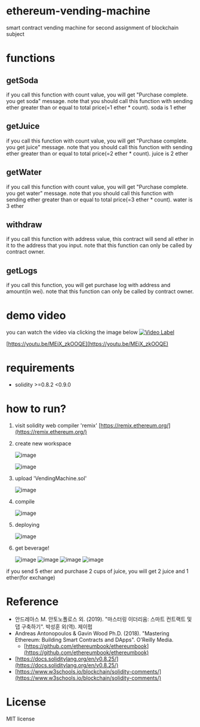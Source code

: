 # ethereum-vending-machine
smart contract vending machine for second assignment of blockchain subject

# functions
## getSoda
if you call this function with count value, you will get "Purchase complete. you get soda" message.
note that you should call this function with sending ether greater than or equal to total price(=1 ether * count).
soda is 1 ether

## getJuice
if you call this function with count value, you will get "Purchase complete. you get juice" message.
note that you should call this function with sending ether greater than or equal to total price(=2 ether * count).
juice is 2 ether

## getWater
if you call this function with count value, you will get "Purchase complete. you get water" message.
note that you should call this function with sending ether greater than or equal to total price(=3 ether * count).
water is 3 ether

## withdraw
if you call this function with address value, this contract will send all ether in it to the address that you input.
note that this function can only be called by contract owner.

## getLogs
if you call this function, you will get purchase log with address and amount(in wei).
note that this function can only be called by contract owner.

# demo video
you can watch the video via clicking the image below
[![Video Label](http://img.youtube.com/vi/MEiX_zkOOQE/0.jpg)](https://youtu.be/MEiX_zkOOQE)

[https://youtu.be/MEiX_zkOOQE](https://youtu.be/MEiX_zkOOQE)

# requirements
- solidity >=0.8.2 <0.9.0

# how to run?
1. visit solidity web compiler 'remix' [https://remix.ethereum.org/](https://remix.ethereum.org/)
2. create new workspace
   
   ![image](https://github.com/minchoCoin/ethereum-vending-machine/assets/62372650/02e19300-e1df-4577-bdc2-2164a0a8dd25)

   ![image](https://github.com/minchoCoin/ethereum-vending-machine/assets/62372650/0d123495-d33b-41b9-a860-ae39b72cf320)


4. upload 'VendingMachine.sol'

   ![image](https://github.com/minchoCoin/ethereum-vending-machine/assets/62372650/748bf149-c84c-4826-8d43-76c1c50ab452)

5. compile
   
   ![image](https://github.com/minchoCoin/ethereum-vending-machine/assets/62372650/fc96a9f0-5848-4fb5-a46a-585574a48538)

7. deploying
   
   ![image](https://github.com/minchoCoin/ethereum-vending-machine/assets/62372650/71ecf762-e81d-4b40-93c4-4706eedf29e4)

8. get beverage!
    
   ![image](https://github.com/minchoCoin/ethereum-vending-machine/assets/62372650/3bbd5fe6-cf3f-47ab-ab3e-5dc4c2eeda90)
  ![image](https://github.com/minchoCoin/ethereum-vending-machine/assets/62372650/dc903532-0de1-400e-ac51-4f52a412e6f4)
  ![image](https://github.com/minchoCoin/ethereum-vending-machine/assets/62372650/efffaa31-1594-46c3-8ac6-785c60d44f09)
  ![image](https://github.com/minchoCoin/ethereum-vending-machine/assets/62372650/597300b3-6180-435f-8660-4e307ee23481)

  if you send 5 ether and purchase 2 cups of juice, you will get 2 juice and 1 ether(for exchange)

# Reference
- 안드레아스 M. 안토노폴로스 외. (2019). "마스터링 이더리움: 스마트 컨트랙트 및 댑 구축하기". 박성훈 외(역). 제이펍
- Andreas Antonopoulos & Gavin Wood Ph.D. (2018). "Mastering Ethereum: Building Smart Contracts and DApps". O'Reilly Media.
   - [https://github.com/ethereumbook/ethereumbook](https://github.com/ethereumbook/ethereumbook)
- [https://docs.soliditylang.org/en/v0.8.25/](https://docs.soliditylang.org/en/v0.8.25/)
- [https://www.w3schools.io/blockchain/solidity-comments/](https://www.w3schools.io/blockchain/solidity-comments/)

# License
MIT license
